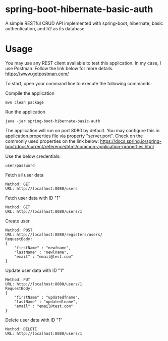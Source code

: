 # spring-boot-hibernate-basic-auth
A simple RESTful CRUD API implemented with spring-boot, hibernate, basic authentication, and h2 as its database.

# Usage

You may use any REST client available to test this application. In my case, I use Postman. Follow the link below for more details.
https://www.getpostman.com/

To start, open your command line to execute the following commands:

Compile the application
```
mvn clean package
```
Run the application 
```
java -jar spring-boot-hibernate-basic-auth
```

The application will run on port 8080 by default. You may configure this in application.properties file via property "server.port". Check on the commonly used properties on the link below:
https://docs.spring.io/spring-boot/docs/current/reference/html/common-application-properties.html

Use the below credentials:
```
user/password
```

Fetch all user data
```
Method: GET
URL: http://localhost:8080/users
```

Fetch user data with ID "1"
```
Method: GET
URL: http://localhost:8080/users/1
```

Create user
```
Method: POST
URL: http://localhost:8080/registers/users/
RequestBody: 
{
	"firstName" : "newfname",
	"lastName" : "newlname",
	"email" : "email@test.com"
}
```

Update user data with ID "1"
```
Method: PUT
URL: http://localhost:8080/users/1
RequestBody: 
{
	"firstName" : "updatedfname",
	"lastName" : "updatedlname",
	"email" : "email@test.com"
}
```

Delete user data with ID "1"
```
Method: DELETE
URL: http://localhost:8080/users/1
```


